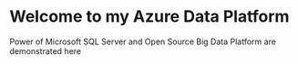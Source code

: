 # Welcome to my Azure Data Platform

Power of Microsoft SQL Server and Open Source Big Data Platform are demonstrated here 
